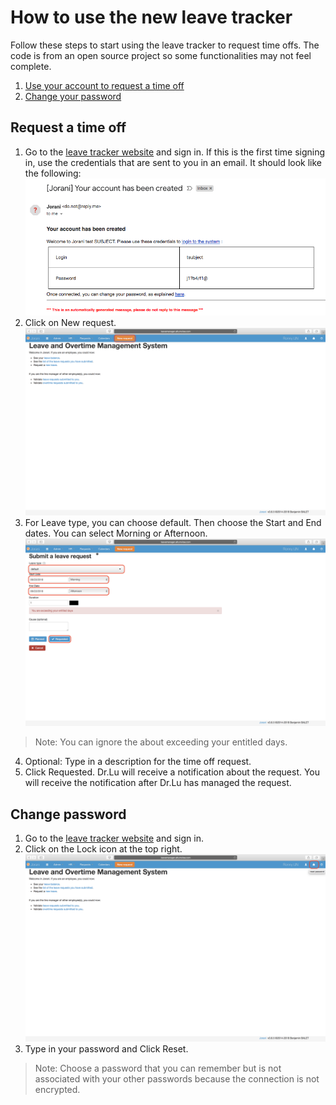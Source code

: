 # How to use the new leave tracker
Follow these steps to start using the leave tracker to request time offs. The code is from an open source project so some functionalities may not feel complete. 
 1. [Use your account to request a time off](#Request)
 2. [Change your password](#Pass) 

## <a name="Request"></a> Request a time off

 1. Go to the [leave tracker website](http://leavemanager.altumview.com/jorani) and sign in. If this is the first time signing in, use the credentials that are sent to you in an email. It should look like the following: ![8](img/8.png)
 2. Click on New request. ![5](img/5.png)
 3. For Leave type, you can choose default. Then choose the Start and End dates. You can select Morning or Afternoon.
![6](img/6.png)
> Note: You can ignore the about exceeding your entitled days.
 4. Optional: Type in a description for the time off request.
 5. Click Requested. Dr.Lu will receive a notification about the request. You will receive the notification after Dr.Lu has managed the request.
 
## <a name="Pass"></a> Change password
 1. Go to the [leave tracker website](http://leavemanager.altumview.com/jorani) and sign in.
 2. Click on the Lock icon at the top right. ![7](img/7.png)
 3. Type in your password and Click Reset.
> Note: Choose a password that you can remember but is not associated with your other passwords because the connection is not encrypted. 

<!--stackedit_data:
eyJoaXN0b3J5IjpbLTIwMTc5NjY2OTYsLTE2NDcyNDk2MDMsLT
E3NjQxODQwNTUsLTk4MTQ0MDIzMiwxNjE1MTE1NjQsMTQ2Mzc1
MDY5Miw3NTU3MjcwODYsLTEwNTIyMDQ5NDAsMTg0NzM2NjYyNC
wxNTk0OTQ2MTg0LC02MDM4NzMxMCwtMTEyMjU3MzMxNiw1MjU4
NjY2MTYsLTUzMTYxNTI4MywtNTEwOTQ0MjY0LC0xNTk5OTE2MD
IxLDg2OTMyMzI0Nl19
-->
